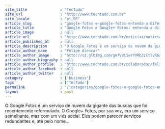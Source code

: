 ```yaml
---
site_title               : "TecTudo"
site_url                 : "http://www.techtudo.com.br"
site_locale              : "pt_BR"
article_slug             : "google-fotos-e-google-fotos-entenda-a-diferenca-entre-os-dois-apps"
article_title            : "Google Fotos e Google+ Fotos: entenda a diferença entre os dois apps"
article_image            : null
article_url              : "http://www.techtudo.com.br/noticias/noticia/2015/06/google-fotos-e-google-fotos-entenda-a-diferenca-entre-os-dois-apps.html"
article_published_at     : null
article_description      : "O Google Fotos é um serviço de nuvem da gigante das buscas que foi recentemente reformulado. O Google+ Fotos, por sua vez, era um serviço semelhante, mas com um viés social. Eles podem parecer serviços redundantes e, até pelo nome..."
article_author_name      : "Felipe Alencar"
article_author_image     : "http://s2.glbimg.com/gn7V8t1wrYVRbJzCtlvRGanKf4g=/30x30/s2.glbimg.com/q3Ki9LP79DgJ0JocOfwcUTejGc4=/0x0:640x640/140x140/s.glbimg.com/po/tt2/f/original/2015/02/13/colaborador_felipe.jpg"
article_author_biography : null
article_author_profile   : "http://www.techtudo.com.br/colaborador/felipe-alencar.html"
article_author_facebook  : null
article_author_twitter   : null
category                 : ['business']
tags                     : ['TecTudo']
permalink                : "/:categories/google-fotos-e-google-fotos-entenda-a-diferenca-entre-os-dois-apps/"
layout                   : post
---
```


O Google Fotos é um serviço de nuvem da gigante das buscas que foi recentemente reformulado. O Google+ Fotos, por sua vez, era um serviço semelhante, mas com um viés social. Eles podem parecer serviços redundantes e, até pelo nome...
